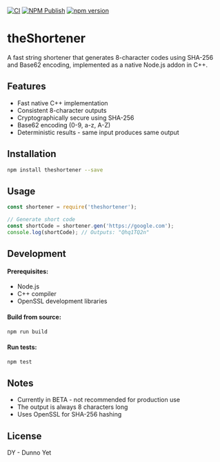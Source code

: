 [![CI](https://github.com/youhide/theShortener/actions/workflows/ci.yml/badge.svg)](https://github.com/youhide/theShortener/actions/workflows/ci.yml) [![NPM Publish](https://github.com/youhide/theShortener/actions/workflows/publish.yml/badge.svg)](https://github.com/youhide/theShortener/actions/workflows/publish.yml) [![npm version](https://badge.fury.io/js/theshortener.svg)](https://www.npmjs.com/package/theshortener)

# theShortener

A fast string shortener that generates 8-character codes using SHA-256 and Base62 encoding, implemented as a native Node.js addon in C++.

## Features
- Fast native C++ implementation
- Consistent 8-character outputs
- Cryptographically secure using SHA-256
- Base62 encoding (0-9, a-z, A-Z)
- Deterministic results - same input produces same output

## Installation
```bash
npm install theshortener --save
```

## Usage
```javascript
const shortener = require('theshortener');

// Generate short code
const shortCode = shortener.gen('https://google.com');
console.log(shortCode); // Outputs: "Qhq1TQ2n"
```

## Development
#### Prerequisites:

- Node.js
- C++ compiler
- OpenSSL development libraries

#### Build from source:
```bash
npm run build
```

#### Run tests:
```bash
npm test
```

## Notes

- Currently in BETA - not recommended for production use
- The output is always 8 characters long
- Uses OpenSSL for SHA-256 hashing

## License
DY - Dunno Yet
